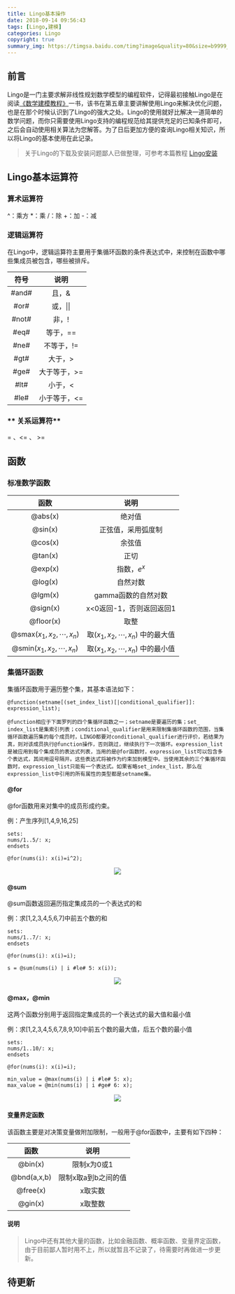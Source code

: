 ```yaml
---
title: Lingo基本操作
date: 2018-09-14 09:56:43
tags: [Lingo,建模]
categories: Lingo
copyright: true
summary_img: https://timgsa.baidu.com/timg?image&quality=80&size=b9999_10000&sec=1543068520761&di=a35aeaf7869be06e19ddb8e811e93a14&imgtype=0&src=http%3A%2F%2Fiamwaitress.com%2Fwp-content%2Fuploads%2F2017%2F11%2Flingo-410x220_c.jpg
---
```


## **前言**

Lingo是一门主要求解非线性规划数学模型的编程软件，记得最初接触Lingo是在阅读[《数学建模教程》](http://product.dangdang.com/24073200.html)一书，该书在第五章主要讲解使用Lingo来解决优化问题，也是在那个时候认识到了Lingo的强大之处。Lingo的使用就好比解决一道简单的数学问题，而你只需要使用Lingo支持的编程规范给其提供充足的已知条件即可，之后会自动使用相关算法为您解答。为了日后更加方便的查询Lingo相关知识，所以将Lingo的基本使用在此记录。

> 关于Lingo的下载及安装问题鄙人已做整理，可参考本篇教程 [Lingo安装](https://blog.csdn.net/Python__Boy/article/details/82055040)

## **Lingo基本运算符**

### **算术运算符**

^：乘方
*：乘
/：除
+：加
-：减

### **逻辑运算符**

在Lingo中，逻辑运算符主要用于集循环函数的条件表达式中，来控制在函数中哪些集成员被包含，哪些被排斥。

|  符号        | 说明  |
| :--------:  | :----:  |
| \#and#   | 且，&     |
| \#or#    | 或，\|\|     |
| \#not#     | 非，! |   
| \#eq#   | 等于，==     |
| \#ne#    | 不等于，!=     |
| \#gt#   | 大于，>     |
| \#ge#   | 大于等于，>=     |
| \#lt#   | 小于，<     |
| \#le#  | 小于等于，<=     |

### ** 关系运算符**

= 、<= 、 >=

## **函数**

### **标准数学函数**

|   函数        | 说明  |
| :--------:  | :----:  |
| @abs(x)    | 绝对值    |
| @sin(x)   |  正弦值，采用弧度制  |
| @cos(x)   | 余弦值   |
| @tan(x)  |    正切|
| @exp(x)    | 指数，$e^x$     |
| @log(x)    |  自然对数  |
| @lgm(x)     | gamma函数的自然对数  |
| @sign(x)   |  x<0返回-1，否则返回返回1  |
| @floor(x)   | 取整    |
| @smax($x_1,x_2,\cdots,x_n$)  | 取($x_1,x_2,\cdots,x_n$) 中的最大值    |
| @smin($x_1,x_2,\cdots,x_n$)  |  取($x_1,x_2,\cdots,x_n$) 中的最小值  |

### **集循环函数**

集循环函数用于遍历整个集，其基本语法如下：

``` Lingo
@function(setname[(set_index_list)[|conditional_qualifier]]:
expression_list);
```

    @function相应于下面罗列的四个集循环函数之一；setname是要遍历的集；set_ index_list是集索引列表；conditional_qualifier是用来限制集循环函数的范围，当集循环函数遍历集的每个成员时，LINGO都要对conditional_qualifier进行评价，若结果为真，则对该成员执行@function操作，否则跳过，继续执行下一次循环。expression_list是被应用到每个集成员的表达式列表，当用的是@for函数时，expression_list可以包含多个表达式，其间用逗号隔开。这些表达式将被作为约束加到模型中。当使用其余的三个集循环函数时，expression_list只能有一个表达式。如果省略set_index_list，那么在expression_list中引用的所有属性的类型都是setname集。
    
#### **@for**

@for函数用来对集中的成员形成约束。

例：产生序列[1,4,9,16,25]

```Lingo
sets:
nums/1..5/: x;
endsets

@for(nums(i): x(i)=i^2);
```

<center>
    <img src="https://gss0.baidu.com/7Po3dSag_xI4khGko9WTAnF6hhy/zhidao/pic/item/f11f3a292df5e0fede20f83e516034a85edf72d0.jpg"/>
</center>

#### **@sum**

@sum函数返回遍历指定集成员的一个表达式的和

例：求[1,2,3,4,5,6,7]中前五个数的和

```Lingo
sets:
nums/1..7/: x;
endsets

@for(nums(i): x(i)=i);

s = @sum(nums(i) | i #le# 5: x(i));
```

<center>
    <img src="https://gss0.baidu.com/-fo3dSag_xI4khGko9WTAnF6hhy/zhidao/pic/item/91529822720e0cf339223ec40746f21fbe09aa3c.jpg"/>
</center>

#### **@max，@min**

这两个函数分别用于返回指定集成员的一个表达式的最大值和最小值

例：求[1,2,3,4,5,6,7,8,9,10]中前五个数的最大值，后五个数的最小值

```Lingo
sets:
nums/1..10/: x;
endsets

@for(nums(i): x(i)=i);

min_value = @max(nums(i) | i #le# 5: x);
max_value = @min(nums(i) | i #ge# 6: x);
```

<center>
    <img src="https://gss0.baidu.com/7Po3dSag_xI4khGko9WTAnF6hhy/zhidao/pic/item/cdbf6c81800a19d8eb24f93a3efa828ba61e46ed.jpg"/>
</center>

#### **变量界定函数**

该函数主要是对决策变量做附加限制，一般用于@for函数中，主要有如下四种：

|   函数        | 说明  |
| :--------:  | :----:  |
| @bin(x)    | 限制x为0或1   |
| @bnd(a,x,b) |  限制x取a到b之间的值    |
| @free(x)   | x取实数  |
| @gin(x)  | x取整数  |

#### **说明**

> Lingo中还有其他大量的函数，比如金融函数、概率函数、变量界定函数，由于目前鄙人暂时用不上，所以就暂且不记录了，待需要时再做进一步更新。

## **待更新**







